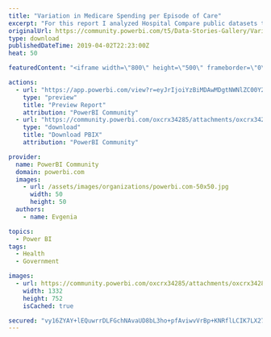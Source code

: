 ```yaml
---
title: "Variation in Medicare Spending per Episode of Care"
excerpt: "For this report I analyzed Hospital Compare public datasets to identify Medicare's costliest states and hospitals. The range between highest and"
originalUrl: https://community.powerbi.com/t5/Data-Stories-Gallery/Variation-in-Medicare-Spending-per-Episode-of-Care/m-p/660582
type: download
publishedDateTime: 2019-04-02T22:23:00Z
heat: 50

featuredContent: "<iframe width=\"800\" height=\"500\" frameborder=\"0\" src=\"https://app.powerbi.com/view?r=eyJrIjoiYzBiMDAwMDgtNWNlZC00Y2Y0LWEzOWUtMjZlODM3NmQ4NDAwIiwidCI6Ijc0NjM1YTNjLTZlMDgtNDgyYS1hYWQ0LTZkNTBmMmI2NDMyYiJ9\"></iframe>"

actions:
  - url: "https://app.powerbi.com/view?r=eyJrIjoiYzBiMDAwMDgtNWNlZC00Y2Y0LWEzOWUtMjZlODM3NmQ4NDAwIiwidCI6Ijc0NjM1YTNjLTZlMDgtNDgyYS1hYWQ0LTZkNTBmMmI2NDMyYiJ9"
    type: "preview"
    title: "Preview Report"
    attribution: "PowerBI Community"
  - url: "https://community.powerbi.com/oxcrx34285/attachments/oxcrx34285/DataStoriesGallery/2584/2/Medicare%20Spending%20per%20Episode.pbix"
    type: "download"
    title: "Download PBIX"
    attribution: "PowerBI Community"

provider:
  name: PowerBI Community
  domain: powerbi.com
  images:
    - url: /assets/images/organizations/powerbi.com-50x50.jpg
      width: 50
      height: 50
  authors:
    - name: Evgenia

topics:
  - Power BI
tags:
  - Health
  - Government

images:
  - url: https://community.powerbi.com/oxcrx34285/attachments/oxcrx34285/DataStoriesGallery/2584/1/Capture.PNG
    width: 1332
    height: 752
    isCached: true

secured: "vy16ZYAY+lEQuwrrDLFGchNAvaUD8bL3ho+pfAviwvVrBp+KNRflLCIK7LX27235gM5qg9Aqi8CtS99LxtZ4RFNs9QSqR0GLZTxJphaCWAnPrEgphW1Kf3l2ig5+UrppUGYtx4ia4vvw62xxj4e5VRkS9MyUwUCCUnUIPsRmFpLoHs7f4hCiqYRMyn2YrcpHEBcKjRva7ITMlhIaJQ0wVerY1i5MHopkDki2yFXFSlLUs49YZer4/olPRsuArtSxTeDj8sqWmrgrBSLtjKwN9ZF5iKGHU+f7kj5rZDEppnNKgvW742K5WWqWq2oMMsGh3SO2wKZYirG+bVD56BxwkFoC6ORoddHcdqSOqkklfsh9CZnHdZUzL0zOngyK6F+Nry1AIGxSPYfd5az6EEzCIB+27OVsI/NGBZFC3A7MPJHXUtIOzf52/m9pXm0eiFT3;scT12kzroUAABw82K1X4Ow=="
---
```


